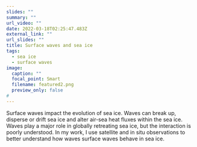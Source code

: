 ```yaml
---
slides: ""
summary: ""
url_video: ""
date: 2022-03-18T02:25:47.483Z
external_link: ""
url_slides: ""
title: Surface waves and sea ice
tags:
  - sea ice
  - surface waves
image:
  caption: ""
  focal_point: Smart
  filename: featured2.png
  preview_only: false
#
---
```

Surface waves impact the evolution of sea ice. Waves can break up, disperse or drift sea ice and alter air-sea heat fluxes within the sea ice. Waves play a major role in globally retreating sea ice, but the interaction is poorly understood. In my work, I use satellite and in situ observations to better understand how waves surface waves behave in sea ice.

